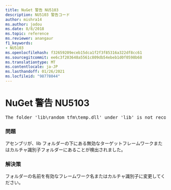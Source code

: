```yaml
---
title: NuGet 警告 NU5103
description: NU5103 警告コード
author: mishra14
ms.author: jodou
ms.date: 8/8/2018
ms.topic: reference
ms.reviewer: anangaur
f1_keywords:
- NU5103
ms.openlocfilehash: f32659209eceb15dca1f2f3f85316a322df8cc61
ms.sourcegitcommit: ee6c3f203648a5561c809db54ebeb1d0f0598b68
ms.translationtype: MT
ms.contentlocale: ja-JP
ms.lasthandoff: 01/26/2021
ms.locfileid: "98778044"
---
```

# <a name="nuget-warning-nu5103"></a>NuGet 警告 NU5103
<pre>The folder 'lib\random_tfm\temp.dll' under 'lib' is not recognized as a valid framework name or a supported culture identifier. Rename it to a valid framework name or culture identifier.</pre>

### <a name="issue"></a>問題

アセンブリが、lib フォルダーの下にある無効なターゲットフレームワークまたはカルチャ識別子フォルダーにあることが検出されました。


### <a name="solution"></a>解決策

フォルダーの名前を有効なフレームワーク名またはカルチャ識別子に変更してください。

